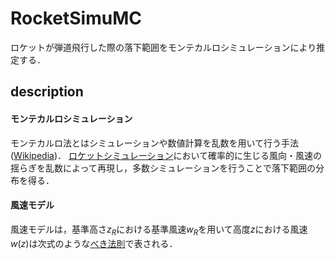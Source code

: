 # RocketSimuMC
ロケットが弾道飛行した際の落下範囲をモンテカルロシミュレーションにより推定する．

## description
#### モンテカルロシミュレーション
モンテカルロ法とはシミュレーションや数値計算を乱数を用いて行う手法([Wikipedia](https://ja.wikipedia.org/wiki/%E3%83%A2%E3%83%B3%E3%83%86%E3%82%AB%E3%83%AB%E3%83%AD%E6%B3%95))．
[ロケットシミュレーション](https://github.com/Jirouken/ModelRocketSimulator)において確率的に生じる風向・風速の揺らぎを乱数によって再現し，多数シミュレーションを行うことで落下範囲の分布を得る．

#### 風速モデル
風速モデルは，基準高さ$z_R$における基準風速$w_R$を用いて高度$z$における風速$w(z)$は次式のような[べき法則](https://www.rikanenpyo.jp/kaisetsu/kisyo/kisyo_011.html)で表される．
